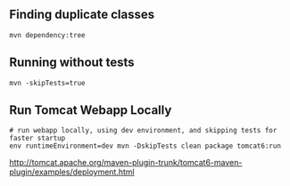 


## Finding duplicate classes

    mvn dependency:tree

## Running without tests

    mvn -skipTests=true


## Run Tomcat Webapp Locally

    # run webapp locally, using dev environment, and skipping tests for faster startup
    env runtimeEnvironment=dev mvn -DskipTests clean package tomcat6:run


http://tomcat.apache.org/maven-plugin-trunk/tomcat6-maven-plugin/examples/deployment.html



